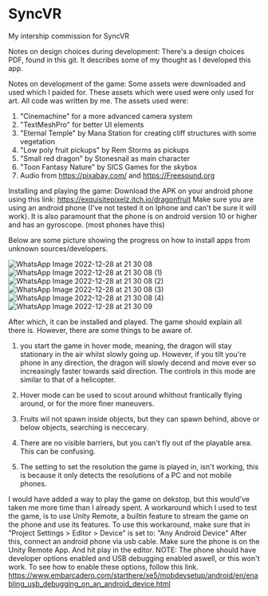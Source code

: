 # SyncVR
My intership commission for SyncVR

Notes on design choices during development:
There's a design choices PDF, found in this git. It describes some of my thought as I developed this app.

Notes on development of the game:
Some assets were downloaded and used which I paided for. These assets which were used were only used for art. All code was written by me. 
The assets used were:
1. "Cinemachine" for a more advanced camera system
2. "TextMeshPro" for better UI elements
3. "Eternal Temple" by Mana Station for creating cliff structures with some vegetation
4. "Low poly fruit pickups" by Rem Storms as pickups
5. "Small red dragon" by Stonesnail as main character
6. "Toon Fantasy Nature" by SICS Games for the skybox
7. Audio from https://pixabay.com/ and https://Freesound.org




Installing and playing the game:
Download the APK on your android phone using this link: 
https://exquisitepixelz.itch.io/dragonfruit
Make sure you are using an android phone (I've not tested it on Iphone and can't be sure it will work). 
It is also paramount that the phone is on android version 10 or higher and has an gyroscope. (most phones have this)

Below are some picture showing the progress on how to install apps from unknown sources/developers. 

![WhatsApp Image 2022-12-28 at 21 30 08](https://user-images.githubusercontent.com/74294569/209868914-e3c60812-f15f-439b-a5a1-50c7d1a775a1.jpeg)
![WhatsApp Image 2022-12-28 at 21 30 08 (1)](https://user-images.githubusercontent.com/74294569/209868927-b036a81d-b641-4930-8da8-597f9c1526a1.jpeg)
![WhatsApp Image 2022-12-28 at 21 30 08 (2)](https://user-images.githubusercontent.com/74294569/209868930-897779d3-57dc-4f99-acf3-559276752973.jpeg)
![WhatsApp Image 2022-12-28 at 21 30 08 (3)](https://user-images.githubusercontent.com/74294569/209868936-1c514e5b-bec4-4ad4-b4aa-4350172036f7.jpeg)
![WhatsApp Image 2022-12-28 at 21 30 08 (4)](https://user-images.githubusercontent.com/74294569/209868938-dd6efd70-6f01-4d30-af39-c104cb0a4eda.jpeg)
![WhatsApp Image 2022-12-28 at 21 30 09](https://user-images.githubusercontent.com/74294569/209868942-45f1419e-758c-468c-9152-ca1fc68edf31.jpeg)

After which, it can be installed and played. The game should explain all there is. However, there are some things to be aware of.
1. you start the game in hover mode, meaning, the dragon will stay stationary in the air whilst slowly going up. However, if you tilt you're phone in any direction, the dragon will slowly decend and move ever so increasingly faster towards said direction. The controls in this mode are similar to that of a helicopter. 
2. Hover mode can be used to scout around whithout frantically flying around, or for the more finer maneuvers. 
3. Fruits wil not spawn inside objects, but they can spawn behind, above or below objects, searching is neccecary. 
4. There are no visible barriers, but you can't fly out of the playable area. This can be confusing. 

5. The setting to set the resolution the game is played in, isn't working, this is because it only detects the resolutions of a PC and not mobile phones.

I would have added a way to play the game on dekstop, but this would've taken me more time than I already spent. 
A workaround which I used to test the game, is to use Unity Remote, a builtin feature to stream the game on the phone and use its features.
To use this workaround, make sure that in "Project Settings > Editor > Device" is set to: "Any Android Device"
After this, connect an android phone via usb cable. Make sure the phone is on the Unity Remote App. And hit play in the editor. 
NOTE: The phone should have developer options enabled and USB debugging enabled aswell, or this won't work. To see how to enable these options, follow this link.
https://www.embarcadero.com/starthere/xe5/mobdevsetup/android/en/enabling_usb_debugging_on_an_android_device.html
